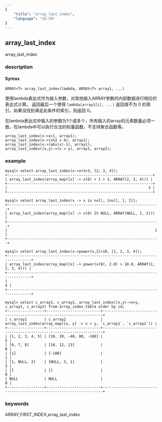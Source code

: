 ```yaml
---
{
    "title": "array_last_index",
    "language": "zh-CN"
}
---
```


<!-- 
Licensed to the Apache Software Foundation (ASF) under one
or more contributor license agreements.  See the NOTICE file
distributed with this work for additional information
regarding copyright ownership.  The ASF licenses this file
to you under the Apache License, Version 2.0 (the
"License"); you may not use this file except in compliance
with the License.  You may obtain a copy of the License at
  http://www.apache.org/licenses/LICENSE-2.0
Unless required by applicable law or agreed to in writing,
software distributed under the License is distributed on an
"AS IS" BASIS, WITHOUT WARRANTIES OR CONDITIONS OF ANY
KIND, either express or implied.  See the License for the
specific language governing permissions and limitations
under the License.
-->

## array_last_index

<version since="2.0">

array_last_index

</version>

### description

#### Syntax

`ARRAY<T> array_last_index(lambda, ARRAY<T> array1, ...)`

使用lambda表达式作为输入参数，对其他输入ARRAY参数的内部数据进行相应的表达式计算。 返回最后一个使得 `lambda(array1[i], ...)` 返回值不为 0 的索引。如果没找到满足此条件的索引，则返回 0。

在lambda表达式中输入的参数为1个或多个，所有输入的array的元素数量必须一致。在lambda中可以执行合法的标量函数，不支持聚合函数等。

```
array_last_index(x->x>1, array1);
array_last_index(x->(x%2 = 0), array1);
array_last_index(x->(abs(x)-1), array1);
array_last_index((x,y)->(x = y), array1, array2);
```

### example

```
mysql> select array_last_index(x->x+1>3, [2, 3, 4]);
+-------------------------------------------------------------------+
| array_last_index(array_map([x] -> x(0) + 1 > 3, ARRAY(2, 3, 4))) |
+-------------------------------------------------------------------+
|                                                                 3 |
+-------------------------------------------------------------------+

mysql> select array_last_index(x -> x is null, [null, 1, 2]);
+----------------------------------------------------------------------+
| array_last_index(array_map([x] -> x(0) IS NULL, ARRAY(NULL, 1, 2))) |
+----------------------------------------------------------------------+
|                                                                    1 |
+----------------------------------------------------------------------+

mysql> select array_last_index(x->power(x,2)>10, [1, 2, 3, 4]);
+---------------------------------------------------------------------------------+
| array_last_index(array_map([x] -> power(x(0), 2.0) > 10.0, ARRAY(1, 2, 3, 4))) |
+---------------------------------------------------------------------------------+
|                                                                               4 |
+---------------------------------------------------------------------------------+

mysql> select c_array1, c_array2, array_last_index((x,y)->x>y, c_array1, c_array2) from array_index_table order by id;
+-----------------+-------------------------+----------------------------------------------------------------------+
| c_array1        | c_array2                | array_last_index(array_map([x, y] -> x > y, `c_array1`, `c_array2`)) |
+-----------------+-------------------------+----------------------------------------------------------------------+
| [1, 2, 3, 4, 5] | [10, 20, -40, 80, -100] |                                                                    5 |
| [6, 7, 8]       | [10, 12, 13]            |                                                                    0 |
| [1]             | [-100]                  |                                                                    1 |
| [1, NULL, 2]    | [NULL, 3, 1]            |                                                                    3 |
| []              | []                      |                                                                    0 |
| NULL            | NULL                    |                                                                    0 |
+-----------------+-------------------------+----------------------------------------------------------------------+
```

### keywords

ARRAY,FIRST_INDEX,array_last_index
